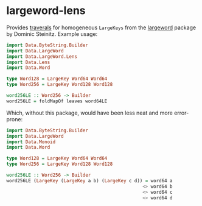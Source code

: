 # largeword-lens

Provides [traverals](https://hackage.haskell.org/package/lens) for homogeneous `LargeKeys` from the [largeword](https://hackage.haskell.org/package/largeword) package by Dominic Steinitz.
Example usage:

```haskell
import Data.ByteString.Builder
import Data.LargeWord
import Data.LargeWord.Lens
import Data.Lens
import Data.Word

type Word128 = LargeKey Word64 Word64
type Word256 = LargeKey Word128 Word128

word256LE :: Word256 -> Builder
word256LE = foldMapOf leaves word64LE
```
Which, without this package, would have been less neat and more error-prone:

```haskell
import Data.ByteString.Builder
import Data.LargeWord
import Data.Monoid
import Data.Word

type Word128 = LargeKey Word64 Word64
type Word256 = LargeKey Word128 Word128

word256LE :: Word256 -> Builder
word256LE (LargeKey (LargeKey a b) (LargeKey c d)) = word64 a
                                                  <> word64 b
                                                  <> word64 c
                                                  <> word64 d
```
